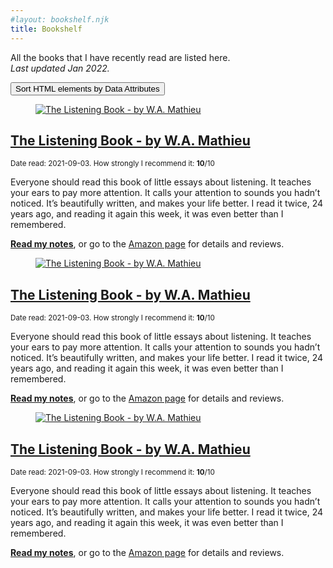 ```yaml
---
#layout: bookshelf.njk
title: Bookshelf
---
```

All the books that I have recently read are listed here.<br>
<i>Last updated Jan 2022.</i>

<script>
        function comparator(a, b) {
            if (a.dataset.subject < b.dataset.subject)
                return -1;
            if (a.dataset.subject > b.dataset.subject)
                return 1;
            return 0;
        }
          
        // Function to sort Data
        function SortData() {
            var subjects =
                document.querySelectorAll("[data-subject]");
            var subjectsArray = Array.from(subjects);
            let sorted = subjectsArray.sort(comparator);
            sorted.forEach(e =>
                document.querySelector("#list").
                    appendChild(e));
        }
    </script>




<button onclick="SortData()">
        Sort HTML elements by Data Attributes
    </button>
  
    



<div class="abook" data-subject="10" data-title="The Listening Book - by W.A. Mathieu" data-date="2021-09-03">
<figure><a href="/book/ListeningBook"><img src="https://alexvermeer.com/wp-content/uploads/behave.jpg" loading="lazy" alt="The Listening Book - by W.A. Mathieu"></a></figure>
<h2><a href="/book/ListeningBook">The Listening Book - by W.A. Mathieu</a></h2>
<small>Date read: 2021-09-03. How strongly I recommend it: <strong>10</strong>/10</small>
<p>Everyone should read this book of little essays about listening. It teaches your ears to pay more attention. It calls your attention to sounds you hadn’t noticed. It’s beautifully written, and makes your life better. I read it twice, 24 years ago, and reading it again this week, it was even better than I remembered.</p>
<p><strong><a href="/book/ListeningBook">Read my notes</a></strong>, or go to the <a href="https://www.amazon.com/s?k=9781590308318&amp;tag=sivers-20">Amazon page</a> for details and reviews.</p>
</div>


<div class="abook" data-subject="7" data-title="The Listening Book - by W.A. Mathieu" data-date="2021-09-03">
<figure><a href="/book/ListeningBook"><img src="https://alexvermeer.com/wp-content/uploads/behave.jpg" loading="lazy" alt="The Listening Book - by W.A. Mathieu"></a></figure>
<h2><a href="/book/ListeningBook">The Listening Book - by W.A. Mathieu</a></h2>
<small>Date read: 2021-09-03. How strongly I recommend it: <strong>10</strong>/10</small>
<p>Everyone should read this book of little essays about listening. It teaches your ears to pay more attention. It calls your attention to sounds you hadn’t noticed. It’s beautifully written, and makes your life better. I read it twice, 24 years ago, and reading it again this week, it was even better than I remembered.</p>
<p><strong><a href="/book/ListeningBook">Read my notes</a></strong>, or go to the <a href="https://www.amazon.com/s?k=9781590308318&amp;tag=sivers-20">Amazon page</a> for details and reviews.</p>
</div>

<div class="abook" data-subject="9" data-title="The Listening Book - by W.A. Mathieu" data-date="2021-09-03">
<figure><a href="/book/ListeningBook"><img src="https://alexvermeer.com/wp-content/uploads/behave.jpg" loading="lazy" alt="The Listening Book - by W.A. Mathieu"></a></figure>
<h2><a href="/book/ListeningBook">The Listening Book - by W.A. Mathieu</a></h2>
<small>Date read: 2021-09-03. How strongly I recommend it: <strong>10</strong>/10</small>
<p>Everyone should read this book of little essays about listening. It teaches your ears to pay more attention. It calls your attention to sounds you hadn’t noticed. It’s beautifully written, and makes your life better. I read it twice, 24 years ago, and reading it again this week, it was even better than I remembered.</p>
<p><strong><a href="/book/ListeningBook">Read my notes</a></strong>, or go to the <a href="https://www.amazon.com/s?k=9781590308318&amp;tag=sivers-20">Amazon page</a> for details and reviews.</p>
</div>